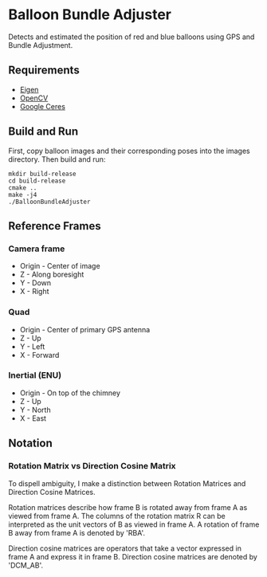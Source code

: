 # Balloon Bundle Adjuster
Detects and estimated the position of red and blue balloons using GPS and Bundle Adjustment.

## Requirements
* [Eigen](https://github.com/eigenteam/eigen-git-mirror)
* [OpenCV](https://github.com/opencv/opencv)
* [Google Ceres](http://ceres-solver.org/installation.html)

## Build and Run
First, copy balloon images and their corresponding poses into the images directory. Then build and run:

```
mkdir build-release
cd build-release
cmake ..
make -j4
./BalloonBundleAdjuster
```

## Reference Frames
### Camera frame
* Origin - Center of image
* Z - Along boresight
* Y - Down
* X - Right

### Quad
* Origin - Center of primary GPS antenna
* Z - Up
* Y - Left
* X - Forward

### Inertial (ENU)
* Origin - On top of the chimney
* Z - Up
* Y - North
* X - East

## Notation
### Rotation Matrix vs Direction Cosine Matrix
To dispell ambiguity, I make a distinction between Rotation Matrices and Direction Cosine Matrices.

Rotation matrices describe how frame B is rotated away from frame A as
viewed from frame A. The columns of the rotation matrix R can be
interpreted as the unit vectors of B as viewed in frame A. A rotation of
frame B away from frame A is denoted by 'RBA'.

Direction cosine matrices are operators that take a vector expressed in frame A and express it in frame B. Direction cosine matrices are denoted by 'DCM_AB'.
